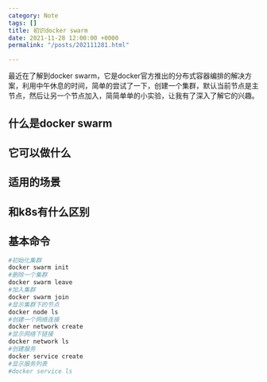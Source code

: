 ```yaml
---
category: Note
tags: []
title: 初识docker swarm
date: 2021-11-28 12:00:00 +0000
permalink: "/posts/202111281.html"

---
```

最近在了解到docker swarm，它是docker官方推出的分布式容器编排的解决方案，利用中午休息的时间，简单的尝试了一下，创建一个集群，默认当前节点是主节点，然后让另一个节点加入，简简单单的小实验，让我有了深入了解它的兴趣。

## 什么是docker swarm

## 它可以做什么

## 适用的场景

## 和k8s有什么区别

## 基本命令

```sh
#初始化集群
docker swarm init
#删除一个集群
docker swarm leave
#加入集群
docker swarm join
#显示集群下的节点
docker node ls
#创建一个网络连接
docker network create
#显示网络下链接
docker network ls
#创建服务
docker service create
#显示服务列表
#docker service ls
```